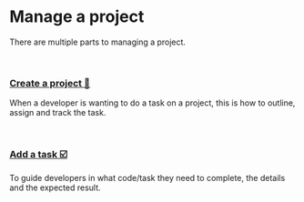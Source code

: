 # Manage a project
There are multiple parts to managing a project.

<br>

### [Create a project 🌠](https://github.com/ACADEV1/.github/blob/dev/docs/management/project/create/README.md)
When a developer is wanting to do a task on a project, this is how to outline, assign and track the task.

<br>

### [Add a task ☑️](https://github.com/ACADEV1/.github/blob/dev/docs/management/project/task/README.md)
To guide developers in what code/task they need to complete, the details and the expected result.